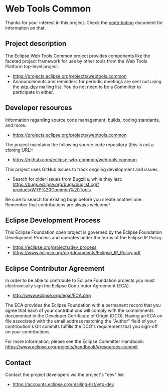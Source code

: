 # Web Tools Common

Thanks for your interest in this project. Check the [contributing](CONTRIBUTING.md) document for information on that.

## Project description

The Eclipse Web Tools Common project provides components like the faceted project framework for use by other tools from the Web Tools Platform top-level project.

* https://projects.eclipse.org/projects/webtools.common
* Announcements and reminders for periodic meetings are sent out using the [wtp-dev](https://accounts.eclipse.org/mailing-list/wtp-dev) mailing list. You do not need to be a Committer to participate in either.

## Developer resources

Information regarding source code management, builds, coding standards, and
more.

* https://projects.eclipse.org/projects/webtools.common

The project maintains the following source code repository (this is not a cloning URL):

* https://github.com/eclipse-wtp-common/webtools.common

This project uses GitHub Issues to track ongoing development and issues.
* Search for older issues from Bugzilla, while they last: https://bugs.eclipse.org/bugs/buglist.cgi?product=WTP%20Common%20Tools

Be sure to search for existing bugs before you create another one. Remember that
contributions are always welcome!

## Eclipse Development Process

This Eclipse Foundation open project is governed by the Eclipse Foundation
Development Process and operates under the terms of the Eclipse IP Policy.

* https://eclipse.org/projects/dev_process
* https://www.eclipse.org/org/documents/Eclipse_IP_Policy.pdf

## Eclipse Contributor Agreement

In order to be able to contribute to Eclipse Foundation projects you must
electronically sign the Eclipse Contributor Agreement (ECA).

* http://www.eclipse.org/legal/ECA.php

The ECA provides the Eclipse Foundation with a permanent record that you agree
that each of your contributions will comply with the commitments documented in
the Developer Certificate of Origin (DCO). Having an ECA on file associated with
the email address matching the "Author" field of your contribution's Git commits
fulfills the DCO's requirement that you sign-off on your contributions.

For more information, please see the Eclipse Committer Handbook:
https://www.eclipse.org/projects/handbook/#resources-commit

## Contact

Contact the project developers via the project's "dev" list.

* https://accounts.eclipse.org/mailing-list/wtp-dev
